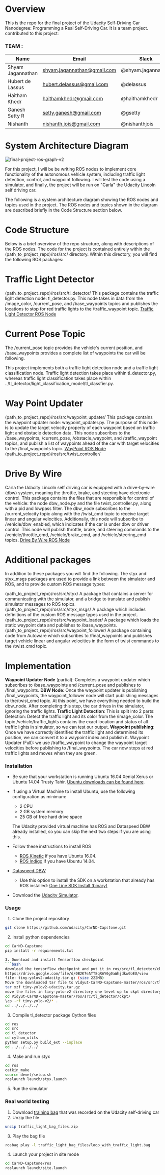 # Overview
This is the repo for the final project of the Udacity Self-Driving Car Nanodegree: Programming a Real Self-Driving Car.
It is a team project. contributed to this project:

### TEAM :
| Name | Email | Slack |
| --- | --- | --- |
| Shyam Jagannathan | shyam.jagannathan@gmail.com | @shyam.jagannathan |
| Hubert de Lassus | hubert.delassus@gmail.com | @delassus |
| Haitham Khedr | haithamkhedr@gmail.com | @haithamkhedr |
| Ganesh Setty R | setty.ganesh@gmail.com | @gsetty |
| Nishanth | nishanth.jois@gmail.com | @nishanthjois |



# System Architecture Diagram

![final-project-ros-graph-v2](https://user-images.githubusercontent.com/6969317/31867863-46a81e98-b74b-11e7-857f-e55a429671f8.png)

For this project, I will be be writing ROS nodes to implement core functionality of the autonomous vehicle system, including traffic light detection, control, and waypoint following. I will test the code using a simulator, and finally, the project will be run on "Carla" the Udacity Lincoln self driving car.

The following is a system architecture diagram showing the ROS nodes and topics used in the project. The ROS nodes and topics shown in the diagram are described briefly in the Code Structure section below.

# Code Structure
Below is a brief overview of the repo structure, along with descriptions of the ROS nodes. The code for the project is contained entirely within the (path_to_project_repo)/ros/src/ directory. Within this directory, you will find the following ROS packages:

# Traffic Light Detector
(path_to_project_repo)/ros/src/tl_detector/
This package contains the traffic light detection node: tl_detector.py. This node takes in data from the /image_color, /current_pose, and /base_waypoints topics and publishes the locations to stop for red traffic lights to the /traffic_waypoint topic.
[Traffic Light Detector ROS Node](docs/tl-detector-ros-graph.png)

# Current Pose Topic
The /current_pose topic provides the vehicle's current position, and /base_waypoints provides a complete list of waypoints the car will be following.

This project implements both a traffic light detection node and a traffic light classification node. Traffic light detection takes place within tl_detector.py, whereas traffic light classification takes place within ../tl_detector/light_classification_model/tl_classfier.py.

# Way Point Updater
(path_to_project_repo)/ros/src/waypoint_updater/
This package contains the waypoint updater node: waypoint_updater.py. The purpose of this node is to update the target velocity property of each waypoint based on traffic light and obstacle detection data. This node subscribes to the /base_waypoints, /current_pose, /obstacle_waypoint, and /traffic_waypoint topics, and publish a list of waypoints ahead of the car with target velocities to the /final_waypoints topic.
[WayPoint ROS Node](docs/waypoint-updater-ros-graph.png)
(path_to_project_repo)/ros/src/twist_controller/

# Drive By Wire
Carla the Udacity Lincoln self driving car is equipped with a drive-by-wire (dbw) system, meaning the throttle, brake, and steering have electronic control. This package contains the files that are responsible for control of the vehicle: the node dbw_node.py and the file twist_controller.py, along with a pid and lowpass filter. The dbw_node subscribes to the /current_velocity topic along with the /twist_cmd topic to receive target linear and angular velocities. Additionally, this node will subscribe to /vehicle/dbw_enabled, which indicates if the car is under dbw or driver control. This node will publish throttle, brake, and steering commands to the /vehicle/throttle_cmd, /vehicle/brake_cmd, and /vehicle/steering_cmd topics.
[Drive By Wire ROS Node](docs/dbw-node-ros-graph.png)

# Additional packages
In addition to these packages you will find the following. The styx and styx_msgs packages are used to provide a link between the simulator and ROS, and to provide custom ROS message types:

(path_to_project_repo)/ros/src/styx/
A package that contains a server for communicating with the simulator, and a bridge to translate and publish simulator messages to ROS topics.
(path_to_project_repo)/ros/src/styx_msgs/
A package which includes definitions of the custom ROS message types used in the project.
(path_to_project_repo)/ros/src/waypoint_loader/
A package which loads the static waypoint data and publishes to /base_waypoints.
(path_to_project_repo)/ros/src/waypoint_follower/
A package containing code from Autoware which subscribes to /final_waypoints and publishes target vehicle linear and angular velocities in the form of twist commands to the /twist_cmd topic.


# Implementation
**Waypoint Updater Node** (partial): Completes a waypoint updater which subscribes to /base_waypoints and /current_pose and publishes to /final_waypoints.
**DBW Node**: Once the waypoint updater is publishing /final_waypoints, the waypoint_follower node will start publishing messages to the/twist_cmd topic. At this point, we have everything needed to build the dbw_node. After completing this step, the car drives in the simulator, ignoring the traffic lights.
**Traffic Light Detection**: This is split into 2 parts:
Detection: Detect the traffic light and its color from the /image_color. The topic /vehicle/traffic_lights contains the exact location and status of all traffic lights in simulator, so we can test our output.
**Waypoint publishing**: Once we have correctly identified the traffic light and determined its position, we can convert it to a waypoint index and publish it.
Waypoint Updater (Full): we use /traffic_waypoint to change the waypoint target velocities before publishing to /final_waypoints. The car now stops at red traffic lights and moves when they are green.


 
### Installation 

* Be sure that your workstation is running Ubuntu 16.04 Xenial Xerus or Ubuntu 14.04 Trusty Tahir. [Ubuntu downloads can be found here](https://www.ubuntu.com/download/desktop). 
* If using a Virtual Machine to install Ubuntu, use the following configuration as minimum:
  * 2 CPU
  * 2 GB system memory
  * 25 GB of free hard drive space
  
  The Udacity provided virtual machine has ROS and Dataspeed DBW already installed, so you can skip the next two steps if you are using this.

* Follow these instructions to install ROS
  * [ROS Kinetic](http://wiki.ros.org/kinetic/Installation/Ubuntu) if you have Ubuntu 16.04.
  * [ROS Indigo](http://wiki.ros.org/indigo/Installation/Ubuntu) if you have Ubuntu 14.04.
* [Dataspeed DBW](https://bitbucket.org/DataspeedInc/dbw_mkz_ros)
  * Use this option to install the SDK on a workstation that already has ROS installed: [One Line SDK Install (binary)](https://bitbucket.org/DataspeedInc/dbw_mkz_ros/src/81e63fcc335d7b64139d7482017d6a97b405e250/ROS_SETUP.md?fileviewer=file-view-default)
* Download the [Udacity Simulator](https://github.com/udacity/CarND-Capstone/releases/tag/v1.2).

### Usage

1. Clone the project repository
```bash
git clone https://github.com/udacity/CarND-Capstone.git
```

2. Install python dependencies
```bash
cd CarND-Capstone
pip install -r requirements.txt

3. Download and install Tensorflow checkpoint
```bash
download the tensorflow checkpoint and put it in ros/src/tl_detector/ckpt/
https://drive.google.com/file/d/0B2K7eATT8qRAY0g0aWhjdkw0bEU/view
file: tiny-yolov2-udacity.tar.gz (size 222MB)
Move the downloaded tar file to Vidyut-CarND-Capstone-master/ros/src/tl_detector/ckpt/
tar xzf tiny-yolov2-udacity.tar.gz
move the files in tiny-yolo-v2 directory one level up to ckpt directory
cd Vidyut-CarND-Capstone-master/ros/src/tl_detector/ckpt/
\cp -rf tiny-yolo-v2/* .
cd ../../../../

```

3. Compile tl_detector package Cython files
```bash
cd ros
cd src
cd tl_detector
cd cython_utils
python setup.py build_ext --inplace
cd ../../../../
```

4. Make and run styx
```bash
cd ros
catkin_make
source devel/setup.sh
roslaunch launch/styx.launch
```
5. Run the simulator

### Real world testing
1. Download [training bag](https://drive.google.com/file/d/0B2_h37bMVw3iYkdJTlRSUlJIamM/view?usp=sharing) that was recorded on the Udacity self-driving car
2. Unzip the file
```bash
unzip traffic_light_bag_files.zip
```
3. Play the bag file
```bash
rosbag play -l traffic_light_bag_files/loop_with_traffic_light.bag
```
4. Launch your project in site mode
```bash
cd CarND-Capstone/ros
roslaunch launch/site.launch
```

